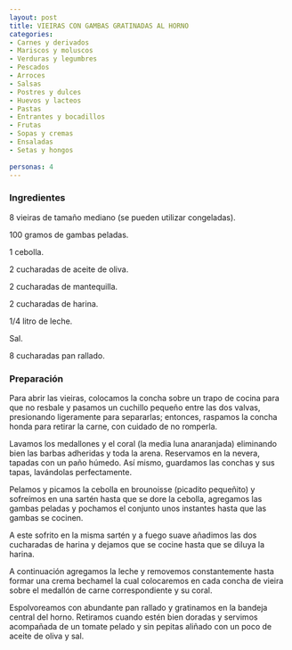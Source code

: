 ```yaml
---
layout: post
title: VIEIRAS CON GAMBAS GRATINADAS AL HORNO
categories:
- Carnes y derivados
- Mariscos y moluscos
- Verduras y legumbres
- Pescados
- Arroces
- Salsas
- Postres y dulces
- Huevos y lacteos
- Pastas
- Entrantes y bocadillos
- Frutas
- Sopas y cremas
- Ensaladas
- Setas y hongos
 
personas: 4 
---
```

<h3>Ingredientes</h3>
8 vieiras de tamaño mediano (se pueden utilizar congeladas).

100 gramos de gambas peladas.

1 cebolla.

2 cucharadas de aceite de oliva.

2 cucharadas de mantequilla.

2 cucharadas de harina.

1/4 litro de leche.

Sal.

8 cucharadas pan rallado.

<h3>Preparación</h3>
Para abrir las vieiras, colocamos la concha sobre un trapo de cocina para que no resbale y pasamos un cuchillo pequeño entre las dos valvas, presionando ligeramente para separarlas; entonces, raspamos la concha honda para retirar la carne, con cuidado de no romperla.

Lavamos los medallones y el coral (la media luna anaranjada) eliminando bien las barbas adheridas y toda la arena. Reservamos en la nevera, tapadas con un paño húmedo. Así mismo, guardamos las conchas y sus tapas, lavándolas perfectamente.

Pelamos y picamos la cebolla en brounoisse (picadito pequeñito) y sofreímos en una sartén hasta que se dore la cebolla, agregamos las gambas peladas y pochamos el conjunto unos instantes hasta que las gambas se cocinen.

A este sofrito en la misma sartén y a fuego suave añadimos las dos cucharadas de harina y dejamos que se cocine hasta que se diluya la harina.

A continuación agregamos la leche y removemos constantemente hasta formar una crema bechamel la cual colocaremos en cada concha de vieira sobre el medallón de carne correspondiente y su coral.

Espolvoreamos con abundante pan rallado y gratinamos en la bandeja central del horno. Retiramos cuando estén bien doradas y servimos acompañada de un tomate pelado y sin pepitas aliñado con un poco de aceite de oliva y sal.


